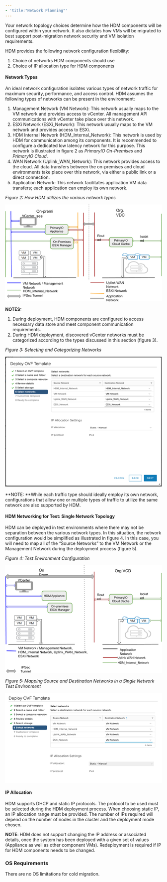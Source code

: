 ```yaml
---
- 'title:"Network Planning"'
---
```


Your network topology choices determine how the HDM components will be configured within your network. It also dictates how VMs will be migrated to best support post-migration network security and VM isolation requirements. 

HDM provides the following network configuration flexibility:



1. Choice of networks HDM components should use
2. Choice of IP allocation type for HDM components

#### **Network Types**

An ideal network configuration isolates various types of network traffic for maximum security, performance, and access control. HDM assumes the following types of networks can be present in the environment:



1. Management Network (VM Network): This network usually maps to the VM network and provides access to vCenter. All management API communications with vCenter take place over this network.
2. ESXi Network (ESXi_Network): This network usually maps to the VM network and provides access to ESXi.
3. HDM Internal Network (HDM_Internal_Network): This network is used by HDM for communication among its components. It is recommended to configure a dedicated low latency network for this purpose. This network is illustrated in figure 2 as _PrimaryIO On-Premises_ and _PrimaryIO Cloud_.
4. WAN Network (Uplink_WAN_Network): This network provides access to the cloud. All data transfers between the on-premises and cloud environments take place over this network, via either a public link or a direct connection.
5. Application Network: This network facilitates application VM data transfers; each application can employ its own network.

_Figure 2: How HDM utilizes the various network types_


![drawing](images/image6.png?classes=img-responsive)

**NOTES:**



1. During deployment, HDM components are configured to access necessary data store and meet component communication requirements.
2. During HDM deployment, discovered vCenter networks must be categorized according to the types discussed in this section (figure 3). 

_Figure 3: Selecting and Categorizing Networks_


![alt_text](images/image27.png?classes=content-img "image_tooltip")


**NOTE: **While each traffic type should ideally employ its own network, configurations that allow one or multiple types of traffic to utilize the same network are also supported by HDM.


#### HDM Networking for Test: Single Network Topology

HDM can be deployed in test environments where there may not be separation between the various network types. In this situation, the network configuration would be simplified as illustrated in figure 4. In this case, you will need to map all of the “Source Networks” to the VM Network or the Management Network during the deployment process (figure 5).

_Figure 4: Test Environment Configuration_

![drawing](images/image5.png)

_Figure 5: Mapping Source and Destination Networks in a Single Network Test Environment_


![alt_text](images/image30.png "image_tooltip")



#### **IP Allocation**

HDM supports DHCP and static IP protocols. The protocol to be used must be selected during the HDM deployment process. When choosing static IP, an IP allocation range must be provided. The number of IPs required will depend on the number of nodes in the cluster and the deployment mode chosen. 

**NOTE**: HDM does not support changing the IP address or associated details, once the system has been deployed with a given set of values (Appliance as well as other component VMs). Redeployment is required if IP for HDM components needs to be changed. 


### **OS Requirements**

There are no OS limitations for cold migration. 


